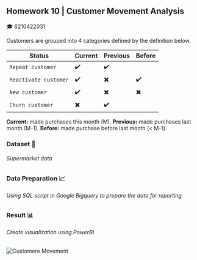 ## Homework 10 | Customer Movement Analysis
:mortar_board: 6210422031

Customers are grouped into 4 categories defined by the definition below.

| Status | Current | Previous |	Before |
| --- | --- | --- | --- |
| `Repeat customer` | :heavy_check_mark: | :heavy_check_mark:|  |	
| `Reactivate customer` | :heavy_check_mark: | :heavy_multiplication_x:| :heavy_check_mark: |
| `New customer` | :heavy_check_mark: | :heavy_multiplication_x:| :heavy_multiplication_x: |
| `Churn customer` | :heavy_multiplication_x: | :heavy_check_mark:|  |

**Current:** made purchases this month (M). 
**Previous:** made purchases last month (M-1). 
**Before:** made purchase before last month (< M-1).

### Dataset :file_folder:
###### Supermarket data

### Data Preparation :chart_with_upwards_trend:
###### Using SQL script in Google Bigquery to prepare the data for reporting. 

### Result :bar_chart:
###### Create visualization using PowerBI


![Customere Movement](https://user-images.githubusercontent.com/77830438/120899205-b4f04900-c658-11eb-873f-71499886cd6f.jpg)

